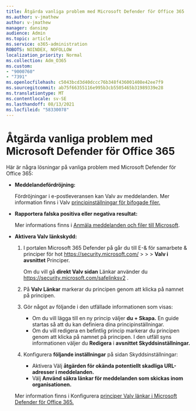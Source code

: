 ```yaml
---
title: Åtgärda vanliga problem med Microsoft Defender för Office 365
ms.author: v-jmathew
author: v-jmathew
manager: dansimp
audience: Admin
ms.topic: article
ms.service: o365-administration
ROBOTS: NOINDEX, NOFOLLOW
localization_priority: Normal
ms.collection: Adm_O365
ms.custom:
- "9000760"
- "7391"
ms.openlocfilehash: c5043bcd3d40dccc76b348f436001408e42ee7f9
ms.sourcegitcommit: ab75f66355116e995b3cb5505465b31989339e28
ms.translationtype: MT
ms.contentlocale: sv-SE
ms.lasthandoff: 08/13/2021
ms.locfileid: "58330078"
---
```

# <a name="fix-common-problems-with-microsoft-defender-for-office-365"></a>Åtgärda vanliga problem med Microsoft Defender för Office 365

Här är några lösningar på vanliga problem med Microsoft Defender för Office 365:

- **Meddelandefördröjning:**

  Fördröjningar i e-postleveransen kan Valv av meddelanden. Mer information finns i Valv [principinställningar för bifogade filer.](https://docs.microsoft.com/microsoft-365/security/office-365-security/safe-attachments#safe-attachments-policy-settings)

- **Rapportera falska positiva eller negativa resultat:**

  Mer informations finns i [Anmäla meddelanden och filer till Microsoft](https://docs.microsoft.com/microsoft-365/security/office-365-security/report-junk-email-messages-to-microsoft).

- **Aktivera Valv länkskydd:**

  1. I portalen Microsoft 365 Defender på går du till E-& för samarbete & principer för hot <https://security.microsoft.com/>  \>  \>  \> **Valv i** **avsnittet** Principer.

     Om du vill gå **direkt Valv sidan** Länkar använder du <https://security.microsoft.com/safelinksv2> .

  2. På **Valv Länkar** markerar du principen genom att klicka på namnet på principen.
  3. Gör något av följande i den utfällade informationen som visas:
     - Om du vill lägga till en ny princip väljer **du + Skapa.** En guide startas så att du kan definiera dina principinställningar.
     - Om du vill redigera en befintlig princip markerar du principen genom att klicka på namnet på principen. I den utfäll syns informationen väljer du **Redigera** i **avsnittet Skyddsinställningar.**
  4. Konfigurera **följande inställningar** på sidan Skyddsinställningar:
     - Aktivera Välj **åtgärden för okända potentiellt skadliga URL-adresser i meddelanden.**
     - Välj **Använd säkra länkar för meddelanden som skickas inom organisationen.**

  Mer information finns i Konfigurera [principer Valv länkar i Microsoft Defender för Office 365.](https://docs.microsoft.com/microsoft-365/security/office-365-security/set-up-safe-links-policies)
